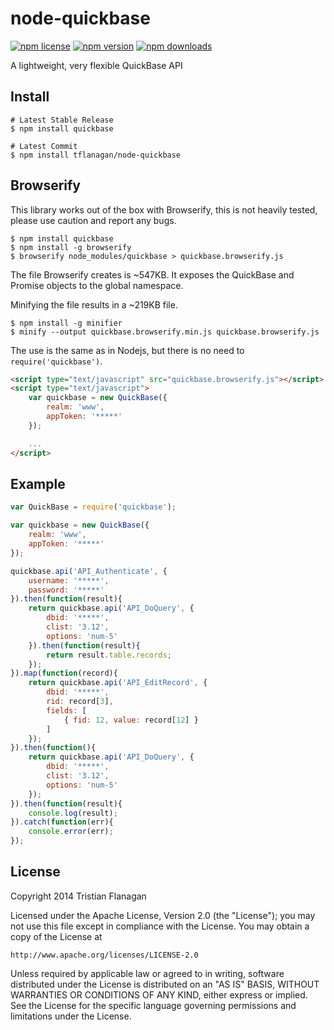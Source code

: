 node-quickbase
==============

[![npm license](https://img.shields.io/npm/l/quickbase.svg)](https://www.npmjs.com/package/quickbase) [![npm version](https://img.shields.io/npm/v/quickbase.svg)](https://www.npmjs.com/package/quickbase) [![npm downloads](https://img.shields.io/npm/dm/quickbase.svg)](https://www.npmjs.com/package/quickbase)

A lightweight, very flexible QuickBase API

Install
-------
```
# Latest Stable Release
$ npm install quickbase

# Latest Commit
$ npm install tflanagan/node-quickbase
```

Browserify
----------
This library works out of the box with Browserify, this is not heavily tested, please use caution and report any bugs.
```
$ npm install quickbase
$ npm install -g browserify
$ browserify node_modules/quickbase > quickbase.browserify.js
```
The file Browserify creates is ~547KB. It exposes the QuickBase and Promise objects to the global namespace.

Minifying the file results in a ~219KB file.

```
$ npm install -g minifier
$ minify --output quickbase.browserify.min.js quickbase.browserify.js
```

The use is the same as in Nodejs, but there is no need to ```require('quickbase')```.

```html
<script type="text/javascript" src="quickbase.browserify.js"></script>
<script type="text/javascript">
	var quickbase = new QuickBase({
		realm: 'www',
		appToken: '*****'
	});

	...
</script>
```

Example
-------
```javascript
var QuickBase = require('quickbase');

var quickbase = new QuickBase({
	realm: 'www',
	appToken: '*****'
});

quickbase.api('API_Authenticate', {
	username: '*****',
	password: '*****'
}).then(function(result){
	return quickbase.api('API_DoQuery', {
		dbid: '*****',
		clist: '3.12',
		options: 'num-5'
	}).then(function(result){
		return result.table.records;
	});
}).map(function(record){
	return quickbase.api('API_EditRecord', {
		dbid: '*****',
		rid: record[3],
		fields: [
			{ fid: 12, value: record[12] }
		]
	});
}).then(function(){
	return quickbase.api('API_DoQuery', {
		dbid: '*****',
		clist: '3.12',
		options: 'num-5'
	});
}).then(function(result){
	console.log(result);
}).catch(function(err){
	console.error(err);
});
```

License
-------

Copyright 2014 Tristian Flanagan

Licensed under the Apache License, Version 2.0 (the "License");
you may not use this file except in compliance with the License.
You may obtain a copy of the License at

    http://www.apache.org/licenses/LICENSE-2.0

Unless required by applicable law or agreed to in writing, software
distributed under the License is distributed on an "AS IS" BASIS,
WITHOUT WARRANTIES OR CONDITIONS OF ANY KIND, either express or implied.
See the License for the specific language governing permissions and
limitations under the License.
